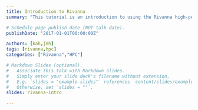 ```yaml
---
title: Introduction to Rivanna
summary: "This tutorial is an introduction to using the Rivanna high-performance computing (HPC) system."

# Schedule page publish date (NOT talk date).
publishDate: "2017-01-01T00:00:00Z"

authors: [kah,jmh]
tags: [rivanna,hpc]
categories: ["Rivanna","HPC"]

# Markdown Slides (optional).
#   Associate this talk with Markdown slides.
#   Simply enter your slide deck's filename without extension.
#   E.g. `slides = "example-slides"` references `content/slides/example-slides.md`.
#   Otherwise, set `slides = ""`.
slides: rivanna-intro 

---
```


